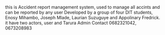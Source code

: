this is Accident report management system, used to manage all accints and can be reported by any user 
Developed by a group of four DIT students, Enosy Mihambo, Joseph Mlade, Laurian Suzuguye and Appolinary Fredrick.
it have two actors, user and Tarura Admin
Contact 0682321042, 0673208983
